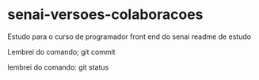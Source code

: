 # senai-versoes-colaboracoes
Estudo para o curso de programador front end do senai
readme de estudo 



Lembrei do comando; git commit

lembrei do comando: git status

